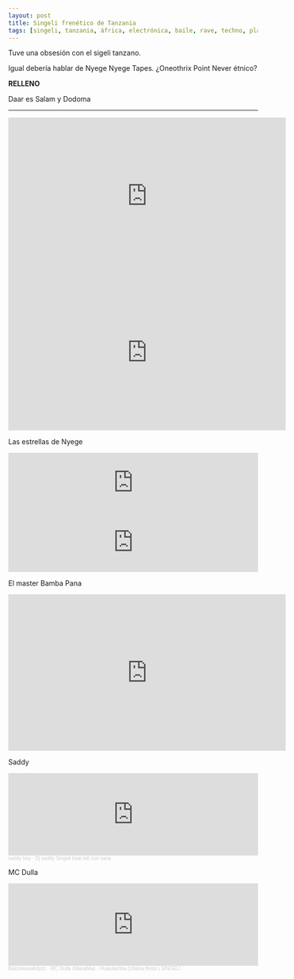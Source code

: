 ```yaml
---
layout: post
title: Singeli frenético de Tanzania
tags: [singeli, tanzania, áfrica, electrónica, baile, rave, techno, playlist]
---
```


Tuve una obsesión con el sigeli tanzano.

Igual debería hablar de Nyege Nyege Tapes. ¿Oneothrix Point Never étnico?

**RELLENO**

Daar es Salam y Dodoma

---

<iframe width="560" height="315" src="https://www.youtube.com/embed/Tonm1HYRxHk" frameborder="0" allow="accelerometer; autoplay; clipboard-write; encrypted-media; gyroscope; picture-in-picture" allowfullscreen></iframe>

<iframe width="560" height="315" src="https://www.youtube.com/embed/F_A6kmF0IwE" frameborder="0" allow="accelerometer; autoplay; clipboard-write; encrypted-media; gyroscope; picture-in-picture" allowfullscreen></iframe>

Las estrellas de Nyege
<iframe style="border: 0; width: 100%; height: 120px;" src="https://bandcamp.com/EmbeddedPlayer/album=4027928840/size=large/bgcol=ffffff/linkcol=63b2cc/tracklist=false/artwork=small/track=2414592509/transparent=true/" seamless><a href="https://nyegenyegetapes.bandcamp.com/album/tatizo-pesa">Tatizo Pesa by Jay Mitta</a></iframe>

<iframe style="border: 0; width: 100%; height: 120px;" src="https://bandcamp.com/EmbeddedPlayer/album=1483155390/size=large/bgcol=ffffff/linkcol=0687f5/tracklist=false/artwork=small/track=1042097228/transparent=true/" seamless><a href="https://nyegenyegetapes.bandcamp.com/album/sounds-of-sisso">Sounds of Sisso by Csso</a></iframe>

El master Bamba Pana
<iframe width="560" height="315" src="https://www.youtube.com/embed/flZRBe3p6t0?start=15" frameborder="0" allow="accelerometer; autoplay; clipboard-write; encrypted-media; gyroscope; picture-in-picture" allowfullscreen></iframe>

Saddy
<iframe width="100%" height="166" scrolling="no" frameborder="no" allow="autoplay" src="https://w.soundcloud.com/player/?url=https%3A//api.soundcloud.com/tracks/325056053&color=%23b08fd4&auto_play=false&hide_related=false&show_comments=true&show_user=true&show_reposts=false&show_teaser=true"></iframe><div style="font-size: 10px; color: #cccccc;line-break: anywhere;word-break: normal;overflow: hidden;white-space: nowrap;text-overflow: ellipsis; font-family: Interstate,Lucida Grande,Lucida Sans Unicode,Lucida Sans,Garuda,Verdana,Tahoma,sans-serif;font-weight: 100;"><a href="https://soundcloud.com/saddy-boy" title="saddy boy" target="_blank" style="color: #cccccc; text-decoration: none;">saddy boy</a> · <a href="https://soundcloud.com/saddy-boy/dj-saddy-singeli-beat-biti" title="Dj saddy Singeli beat biti zuri sana" target="_blank" style="color: #cccccc; text-decoration: none;">Dj saddy Singeli beat biti zuri sana</a></div>


MC Dulla
<iframe width="100%" height="166" scrolling="no" frameborder="no" allow="autoplay" src="https://w.soundcloud.com/player/?url=https%3A//api.soundcloud.com/tracks/315358118&color=%23ff0815&auto_play=false&hide_related=false&show_comments=true&show_user=true&show_reposts=false&show_teaser=true"></iframe><div style="font-size: 10px; color: #cccccc;line-break: anywhere;word-break: normal;overflow: hidden;white-space: nowrap;text-overflow: ellipsis; font-family: Interstate,Lucida Grande,Lucida Sans Unicode,Lucida Sans,Garuda,Verdana,Tahoma,sans-serif;font-weight: 100;"><a href="https://soundcloud.com/wasafidjstz" title="Baloziwasafidjstz" target="_blank" style="color: #cccccc; text-decoration: none;">Baloziwasafidjstz</a> · <a href="https://soundcloud.com/wasafidjstz/mc-dulla-makabila-hujaulamba-utatoa-hutoi-singeli" title="MC Dulla (Makabila) - Hujaulamba (Utatoa Hutoi ) SINGELI" target="_blank" style="color: #cccccc; text-decoration: none;">MC Dulla (Makabila) - Hujaulamba (Utatoa Hutoi ) SINGELI</a></div>
